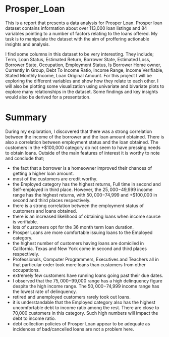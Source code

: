 # Prosper_Loan
This is a report that presents a data analysis for Prosper Loan. Prosper loan dataset contains information about over 113,000 loan listings and 84 variables pointing to a number of factors relating to the loans offered. My task is to manipulate the dataset with the aim of proffering actionable insights and analysis.

I find some columns in this dataset to be very interesting. They include; Term, Loan Status, Estimated Return, Borrower State, Estimated Loss, Borrower State, Occupation, Employment Status, Is Borrower Home owner, Currently In Group, Debt To Income Ratio, Income Range, Income Verifiable, Stated Monthly Income, Loan Original Amount. For this project I will be exploring the different variables and show how they relate to each other. I will also be plotting some visualization using univariate and bivariate plots to explore many relationships in the dataset. Some findings and key insights would also be derived for a presentation.

# Summary
During my exploration, I discovered that there was a strong correlation between the income of the borrower and the loan amount obtained. There is also a correlation between employment status and the loan obtained. The customers in the +$100,000 category do not seem to have pressing needs to obtain loans.
Outside of the main features of interest it is worthy to note and conclude that;
- the fact that a borrower is a homeowner improved their chances of getting a higher loan amount. 
- most of the customers are credit worthy.
- the Employed category has the highest returns, Full time in second and Self-employed in third place. However, the $25,000-$49,999 income range has the highest returns, with $50,000-$74,999 and +$100,000 in second and third places respectively.
- there is a strong correlation between the employment status of customers and loans obtained.
- there is an increased likelihood of obtaining loans when income source is verifiable.
- lots of customers opt for the 36 month term loan duration.
- Prosper Loans are more comfortable issuing loans to the Employed category. 
- the highest number of customers having loans are domiciled in California. Texas and New York come in second and third places respectively.
- Professionals, Computer Programmers, Executives and Teachers all in that particular order took more loans than customers from other occupations.
- extremely few customers have running loans going past their due dates.
- I observed that the $75,000-$99,000 range has a high delinquency figure despite the high income range. The $50,000-$74,999 income range has the lowest rate of delinquency.
- retired and unemployed customers rarely took out loans.
- it is understandable that the Employed category also has the highest uncomfortable debt to income ratio among the rest. There are close to 70,000 customers in this category. Such high numbers will impact the debt to income ratio.
- debt collection policies of Prosper Loan appear to be adequate as incidences of bad/cancelled loans are not a problem here.
